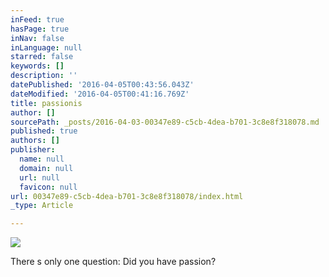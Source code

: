 ```yaml
---
inFeed: true
hasPage: true
inNav: false
inLanguage: null
starred: false
keywords: []
description: ''
datePublished: '2016-04-05T00:43:56.043Z'
dateModified: '2016-04-05T00:41:16.769Z'
title: passionis
author: []
sourcePath: _posts/2016-04-03-00347e89-c5cb-4dea-b701-3c8e8f318078.md
published: true
authors: []
publisher:
  name: null
  domain: null
  url: null
  favicon: null
url: 00347e89-c5cb-4dea-b701-3c8e8f318078/index.html
_type: Article

---
```

![](https://the-grid-user-content.s3-us-west-2.amazonaws.com/dcc07afb-b3c6-4d2b-bc87-3fe6fe531a6c.jpg)

There s only one question: Did you have passion?